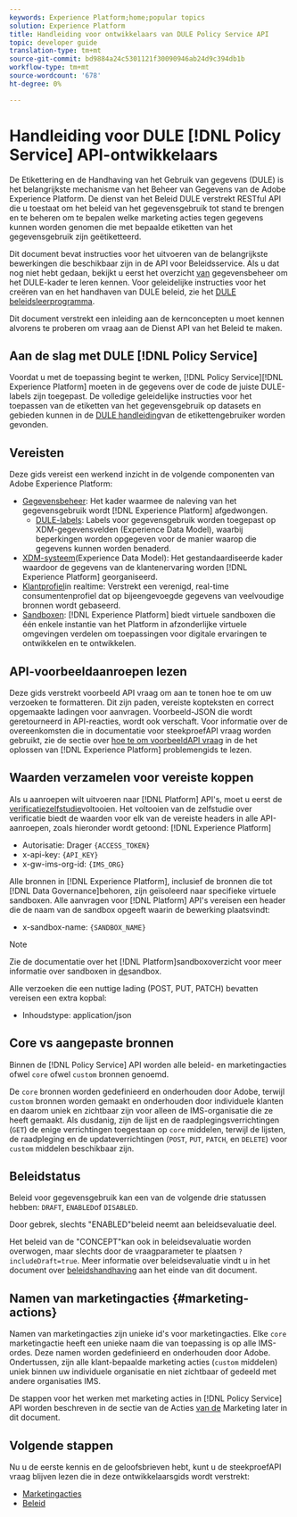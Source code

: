 ```yaml
---
keywords: Experience Platform;home;popular topics
solution: Experience Platform
title: Handleiding voor ontwikkelaars van DULE Policy Service API
topic: developer guide
translation-type: tm+mt
source-git-commit: bd9884a24c5301121f30090946ab24d9c394db1b
workflow-type: tm+mt
source-wordcount: '678'
ht-degree: 0%

---
```



# Handleiding voor DULE [!DNL Policy Service] API-ontwikkelaars

De Etikettering en de Handhaving van het Gebruik van gegevens (DULE) is het belangrijkste mechanisme van het Beheer van Gegevens van de Adobe Experience Platform. De dienst van het Beleid DULE verstrekt RESTful API die u toestaat om het beleid van het gegevensgebruik tot stand te brengen en te beheren om te bepalen welke marketing acties tegen gegevens kunnen worden genomen die met bepaalde etiketten van het gegevensgebruik zijn geëtiketteerd.

Dit document bevat instructies voor het uitvoeren van de belangrijkste bewerkingen die beschikbaar zijn in de API voor Beleidsservice. Als u dat nog niet hebt gedaan, bekijkt u eerst het overzicht [van](../home.md) gegevensbeheer om het DULE-kader te leren kennen. Voor geleidelijke instructies voor het creëren van en het handhaven van DULE beleid, zie het [DULE beleidsleerprogramma](../policies/create.md).

Dit document verstrekt een inleiding aan de kernconcepten u moet kennen alvorens te proberen om vraag aan de Dienst API van het Beleid te maken.

## Aan de slag met DULE [!DNL Policy Service]

Voordat u met de toepassing begint te werken, [!DNL Policy Service][!DNL Experience Platform] moeten in de gegevens over de code de juiste DULE-labels zijn toegepast. De volledige geleidelijke instructies voor het toepassen van de etiketten van het gegevensgebruik op datasets en gebieden kunnen in de [DULE handleiding](../labels/user-guide.md)van de etikettengebruiker worden gevonden.

## Vereisten

Deze gids vereist een werkend inzicht in de volgende componenten van Adobe Experience Platform:

* [Gegevensbeheer](../home.md): Het kader waarmee de naleving van het gegevensgebruik wordt [!DNL Experience Platform] afgedwongen.
   * [DULE-labels](../labels/overview.md): Labels voor gegevensgebruik worden toegepast op XDM-gegevensvelden (Experience Data Model), waarbij beperkingen worden opgegeven voor de manier waarop die gegevens kunnen worden benaderd.
* [XDM-systeem](../../xdm/home.md)(Experience Data Model): Het gestandaardiseerde kader waardoor de gegevens van de klantenervaring worden [!DNL Experience Platform] georganiseerd.
* [Klantprofiel](../../profile/home.md)in realtime: Verstrekt een verenigd, real-time consumentenprofiel dat op bijeengevoegde gegevens van veelvoudige bronnen wordt gebaseerd.
* [Sandboxen](../../sandboxes/home.md): [!DNL Experience Platform] biedt virtuele sandboxen die één enkele instantie van het Platform in afzonderlijke virtuele omgevingen verdelen om toepassingen voor digitale ervaringen te ontwikkelen en te ontwikkelen.

## API-voorbeeldaanroepen lezen

Deze gids verstrekt voorbeeld API vraag om aan te tonen hoe te om uw verzoeken te formatteren. Dit zijn paden, vereiste kopteksten en correct opgemaakte ladingen voor aanvragen. Voorbeeld-JSON die wordt geretourneerd in API-reacties, wordt ook verschaft. Voor informatie over de overeenkomsten die in documentatie voor steekproefAPI vraag worden gebruikt, zie de sectie over [hoe te om voorbeeldAPI vraag](../../landing/troubleshooting.md#how-do-i-format-an-api-request) in de het oplossen van [!DNL Experience Platform] problemengids te lezen.

## Waarden verzamelen voor vereiste koppen

Als u aanroepen wilt uitvoeren naar [!DNL Platform] API&#39;s, moet u eerst de [verificatiezelfstudie](../../tutorials/authentication.md)voltooien. Het voltooien van de zelfstudie over verificatie biedt de waarden voor elk van de vereiste headers in alle API-aanroepen, zoals hieronder wordt getoond: [!DNL Experience Platform]

* Autorisatie: Drager `{ACCESS_TOKEN}`
* x-api-key: `{API_KEY}`
* x-gw-ims-org-id: `{IMS_ORG}`

Alle bronnen in [!DNL Experience Platform], inclusief de bronnen die tot [!DNL Data Governance]behoren, zijn geïsoleerd naar specifieke virtuele sandboxen. Alle aanvragen voor [!DNL Platform] API&#39;s vereisen een header die de naam van de sandbox opgeeft waarin de bewerking plaatsvindt:

* x-sandbox-name: `{SANDBOX_NAME}`

>[!NOTE]
>
>Zie de documentatie over het [!DNL Platform]sandboxoverzicht voor meer informatie over sandboxen in [de](../../sandboxes/home.md)sandbox.

Alle verzoeken die een nuttige lading (POST, PUT, PATCH) bevatten vereisen een extra kopbal:

* Inhoudstype: application/json

## Core vs aangepaste bronnen

Binnen de [!DNL Policy Service] API worden alle beleid- en marketingacties ofwel `core` ofwel `custom` bronnen genoemd.

De `core` bronnen worden gedefinieerd en onderhouden door Adobe, terwijl `custom` bronnen worden gemaakt en onderhouden door individuele klanten en daarom uniek en zichtbaar zijn voor alleen de IMS-organisatie die ze heeft gemaakt. Als dusdanig, zijn de lijst en de raadplegingsverrichtingen (`GET`) de enige verrichtingen toegestaan op `core` middelen, terwijl de lijsten, de raadpleging en de updateverrichtingen (`POST`, `PUT`, `PATCH`, en `DELETE`) voor `custom` middelen beschikbaar zijn.

## Beleidstatus

Beleid voor gegevensgebruik kan een van de volgende drie statussen hebben: `DRAFT`, `ENABLED`of `DISABLED`.

Door gebrek, slechts &quot;ENABLED&quot;beleid neemt aan beleidsevaluatie deel.

Het beleid van de &quot;CONCEPT&quot;kan ook in beleidsevaluatie worden overwogen, maar slechts door de vraagparameter te plaatsen `?includeDraft=true`. Meer informatie over beleidsevaluatie vindt u in het document over [beleidshandhaving](../enforcement/overview.md) aan het einde van dit document.

## Namen van marketingacties {#marketing-actions}

Namen van marketingacties zijn unieke id&#39;s voor marketingacties. Elke `core` marketingactie heeft een unieke naam die van toepassing is op alle IMS-ordes. Deze namen worden gedefinieerd en onderhouden door Adobe. Ondertussen, zijn alle klant-bepaalde marketing acties (`custom` middelen) uniek binnen uw individuele organisatie en niet zichtbaar of gedeeld met andere organisaties IMS.

De stappen voor het werken met marketing acties in [!DNL Policy Service] API worden beschreven in de sectie van de Acties [van de](#marketing-actions) Marketing later in dit document.

## Volgende stappen

Nu u de eerste kennis en de geloofsbrieven hebt, kunt u de steekproefAPI vraag blijven lezen die in deze ontwikkelaarsgids wordt verstrekt:

* [Marketingacties](marketing-actions.md)
* [Beleid](policies.md)